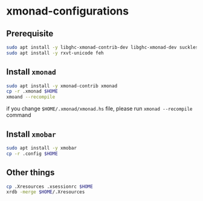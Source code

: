 # xmonad-configurations

## Prerequisite

```sh
sudo apt install -y libghc-xmonad-contrib-dev libghc-xmonad-dev suckless-tools
sudo apt install -y rxvt-unicode feh
```

## Install `xmonad`

```sh
sudo apt install -y xmonad-contrib xmonad
cp -r .xmonad $HOME
xmoand --recompile
```

if you change `$HOME/.xmonad/xmonad.hs` file,
please run `xmonad --recompile` command

## Install `xmobar`

```sh
sudo apt install -y xmobar
cp -r .config $HOME
```

## Other things

```sh
cp .Xresources .xsessionrc $HOME
xrdb -merge $HOME/.Xresources
```
